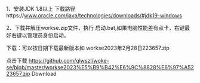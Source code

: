 1、安装JDK 1.8以上 下载路径https://www.oracle.com/java/technologies/downloads/#jdk19-windows

2、下载并解压workse.zip文件，执行 启动.bat,如果电脑性能差有点卡，右键最好右键以管理员身份启动。

下载：可以按日期下载最新版本如 workse2023年2月28日223657.zip

点击下载 https://github.com/qlwszl/woke-se/blob/master/workse2023%E5%B9%B42%E6%9C%8828%E6%97%A5223657.zip
    Download

